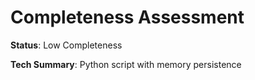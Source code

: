 # Completeness Assessment

**Status**: Low Completeness

**Tech Summary**: Python script with memory persistence
